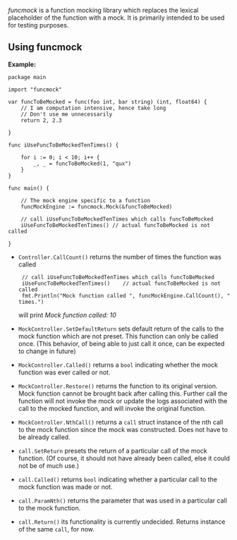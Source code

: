 *funcmock* is a function mocking library which replaces the lexical placeholder of the function with a mock. It is primarily intended to be used for testing purposes.

 Using funcmock
---------------

**Example:**

    package main
    
    import "funcmock"
    
    var funcToBeMocked = func(foo int, bar string) (int, float64) {
    	// I am computation intensive, hence take long
    	// Don't use me unnecessarily
    	return 2, 2.3
    
    }
    
    func iUseFuncToBeMockedTenTimes() {
    
    	for i := 0; i < 10; i++ {
    		_, _ = funcToBeMocked(1, "qux")
    	}
    }
    
    func main() {
    
    	// The mock engine specific to a function
    	funcMockEngine := funcmock.Mock(&funcToBeMocked)
    
    	// call iUseFuncToBeMockedTenTimes which calls funcToBeMocked
    	iUseFuncToBeMockedTenTimes() // actual funcToBeMocked is not called
    
    }
		

 * `Controller.CallCount()` returns the number of times the function was called

        // call iUseFuncToBeMockedTenTimes which calls funcToBeMocked
        iUseFuncToBeMockedTenTimes() 	// actual funcToBeMocked is not called
        fmt.Println("Mock function called ", funcMockEngine.CallCount(), " times.")	 
			 
	will print *Mock function called:  10*

 * `MockController.SetDefaultReturn` sets default return of the calls to the mock function which are not preset. This function can only be called once. (This behavior, of being able to just call it once, can be expected to change in future)

 * `MockController.Called()` returns a `bool` indicating whether the mock function was ever called or not.

 * `MockController.Restore()` returns the function to its original version. Mock function cannot be brought back after calling this. Further call the function will not invoke the mock or update the logs associated with the call to the mocked function, and will invoke the original function.

 * `MockController.NthCall()` returns a `call` struct instance of the nth call to the mock function since the mock was constructed. Does not have to be already called.

 * `call.SetReturn` presets the return of a particular call of the mock function. (Of course, it should not have already been called, else it could not be of much use.)

 * `call.Called()` returns `bool` indicating whether a particular call to the mock function was made or not.

 * `call.ParamNth()` returns the parameter that was used in a particular call to the mock function.

 * `call.Return()` its functionality is currently undecided. Returns instance of the same `call`, for now.
